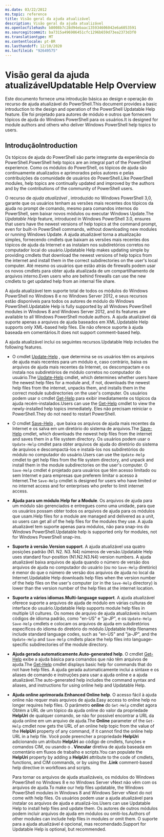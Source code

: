 ```yaml
---
ms.date: 03/22/2012
ms.topic: reference
title: Visão geral da ajuda atualizável
description: Visão geral da ajuda atualizável
ms.openlocfilehash: b8008b7c28d94ebaac135934606042e6a6053591
ms.sourcegitcommit: ba7315a496986451cfc1296b659d73ea2373d3f0
ms.translationtype: MT
ms.contentlocale: pt-BR
ms.lasthandoff: 12/10/2020
ms.locfileid: "92649575"
---
```

# <a name="updatable-help-overview"></a><span data-ttu-id="8f9a0-103">Visão geral da ajuda atualizável</span><span class="sxs-lookup"><span data-stu-id="8f9a0-103">Updatable Help Overview</span></span>

<span data-ttu-id="8f9a0-104">Este documento fornece uma introdução básica ao design e operação do recurso de ajuda atualizável do PowerShell.</span><span class="sxs-lookup"><span data-stu-id="8f9a0-104">This document provides a basic introduction to the design and operation of the PowerShell Updatable Help feature.</span></span> <span data-ttu-id="8f9a0-105">Ele foi projetado para autores de módulo e outros que fornecem tópicos de ajuda do Windows PowerShell para os usuários.</span><span class="sxs-lookup"><span data-stu-id="8f9a0-105">It is designed for module authors and others who deliver Windows PowerShell help topics to users.</span></span>

## <a name="introduction"></a><span data-ttu-id="8f9a0-106">Introdução</span><span class="sxs-lookup"><span data-stu-id="8f9a0-106">Introduction</span></span>

<span data-ttu-id="8f9a0-107">Os tópicos de ajuda do PowerShell são parte integrante da experiência do PowerShell.</span><span class="sxs-lookup"><span data-stu-id="8f9a0-107">PowerShell help topics are an integral part of the PowerShell experience.</span></span> <span data-ttu-id="8f9a0-108">Como os módulos do PowerShell, os tópicos de ajuda são continuamente atualizados e aprimorados pelos autores e pelas contribuições da comunidade de usuários do PowerShell.</span><span class="sxs-lookup"><span data-stu-id="8f9a0-108">Like PowerShell modules, help topics are continually updated and improved by the authors and by the contributions of the community of PowerShell users.</span></span>

<span data-ttu-id="8f9a0-109">O recurso de *ajuda atualizável* , introduzido no Windows PowerShell 3,0, garante que os usuários tenham as versões mais recentes dos tópicos da ajuda no prompt de comando, mesmo para comandos internos do PowerShell, sem baixar novos módulos ou executar Windows Update.</span><span class="sxs-lookup"><span data-stu-id="8f9a0-109">The *Updatable Help* feature, introduced in Windows PowerShell 3.0, ensures that users have the newest versions of help topics at the command prompt, even for built-in PowerShell commands, without downloading new modules or running Windows Update.</span></span> <span data-ttu-id="8f9a0-110">A ajuda atualizável torna a atualização simples, fornecendo cmdlets que baixam as versões mais recentes dos tópicos de ajuda da Internet e as instalam nos subdiretórios corretos no computador local do usuário.</span><span class="sxs-lookup"><span data-stu-id="8f9a0-110">Updatable Help makes updating simple by providing cmdlets that download the newest versions of help topics from the internet and install them in the correct subdirectories on the user's local computer.</span></span> <span data-ttu-id="8f9a0-111">Até mesmo os usuários que estão atrás de firewalls podem usar os novos cmdlets para obter ajuda atualizada de um compartilhamento de arquivos interno.</span><span class="sxs-lookup"><span data-stu-id="8f9a0-111">Even users who are behind firewalls can use the new cmdlets to get updated help from an internal file share.</span></span>

<span data-ttu-id="8f9a0-112">A ajuda atualizável tem suporte total de todos os módulos do Windows PowerShell no Windows 8 e no Windows Server 2012, e seus recursos estão disponíveis para todos os autores de módulo do Windows PowerShell.</span><span class="sxs-lookup"><span data-stu-id="8f9a0-112">Updatable Help is fully supported by all Windows PowerShell modules in Windows 8 and Windows Server 2012, and its features are available to all Windows PowerShell module authors.</span></span> <span data-ttu-id="8f9a0-113">A ajuda atualizável dá suporte apenas a arquivos de ajuda baseados em XML.</span><span class="sxs-lookup"><span data-stu-id="8f9a0-113">Updatable Help supports only XML-based help files.</span></span> <span data-ttu-id="8f9a0-114">Ele não oferece suporte à ajuda baseada em comentários.</span><span class="sxs-lookup"><span data-stu-id="8f9a0-114">It does not support comment-based help.</span></span>

<span data-ttu-id="8f9a0-115">A ajuda atualizável inclui os seguintes recursos.</span><span class="sxs-lookup"><span data-stu-id="8f9a0-115">Updatable Help includes the following features.</span></span>

- <span data-ttu-id="8f9a0-116">O cmdlet [Update-Help](/powershell/module/Microsoft.PowerShell.Core/Update-Help) , que determina se os usuários têm os arquivos de ajuda mais recentes para um módulo e, caso contrário, baixa os arquivos de ajuda mais recentes da Internet, os descompactam e os instala nos subdiretórios de módulo corretos no computador do usuário.</span><span class="sxs-lookup"><span data-stu-id="8f9a0-116">The [Update-Help](/powershell/module/Microsoft.PowerShell.Core/Update-Help) cmdlet, which determines whether users have the newest help files for a module and, if not, downloads the newest help files from the internet, unpacks them, and installs them in the correct module subdirectories on the user's computer.</span></span> <span data-ttu-id="8f9a0-117">Os usuários podem usar o cmdlet [Get-Help](/powershell/module/Microsoft.PowerShell.Core/Get-Help) para exibir imediatamente os tópicos da ajuda recém-instalados.</span><span class="sxs-lookup"><span data-stu-id="8f9a0-117">Users can use the [Get-Help](/powershell/module/Microsoft.PowerShell.Core/Get-Help) cmdlet to view the newly-installed help topics immediately.</span></span> <span data-ttu-id="8f9a0-118">Eles não precisam reiniciar o PowerShell.</span><span class="sxs-lookup"><span data-stu-id="8f9a0-118">They do not need to restart PowerShell.</span></span>

- <span data-ttu-id="8f9a0-119">O cmdlet [Save-Help](/powershell/module/Microsoft.PowerShell.Core/Save-Help) , que baixa os arquivos de ajuda mais recentes da Internet e os salva em um diretório do sistema de arquivos.</span><span class="sxs-lookup"><span data-stu-id="8f9a0-119">The [Save-Help](/powershell/module/Microsoft.PowerShell.Core/Save-Help) cmdlet, which downloads the newest help files from the internet and saves them in a file system directory.</span></span> <span data-ttu-id="8f9a0-120">Os usuários podem usar o `Update-Help` cmdlet para obter arquivos de ajuda do diretório do sistema de arquivos e descompactá-los e instalá-los nos subdiretórios do módulo no computador do usuário.</span><span class="sxs-lookup"><span data-stu-id="8f9a0-120">Users can use the `Update-Help` cmdlet to get help files from the file system directory, and unpack and install them in the module subdirectories on the user's computer.</span></span> <span data-ttu-id="8f9a0-121">O `Save-Help` cmdlet é projetado para usuários que têm acesso limitado ou sem Internet e para empresas que preferem limitar o acesso à Internet.</span><span class="sxs-lookup"><span data-stu-id="8f9a0-121">The `Save-Help` cmdlet is designed for users who have limited or no internet access and for enterprises who prefer to limit internet access.</span></span>

- <span data-ttu-id="8f9a0-122">**Ajuda para um módulo**.</span><span class="sxs-lookup"><span data-stu-id="8f9a0-122">**Help for a Module**.</span></span> <span data-ttu-id="8f9a0-123">Os arquivos de ajuda para um módulo são gerenciados e entregues como uma unidade, para que os usuários possam obter todos os arquivos de ajuda para os módulos que usam.</span><span class="sxs-lookup"><span data-stu-id="8f9a0-123">Help files for a module are managed and delivered as a unit, so users can get all of the help files for the modules they use.</span></span> <span data-ttu-id="8f9a0-124">A ajuda atualizável tem suporte apenas para módulos, não para snap-ins do Windows PowerShell.</span><span class="sxs-lookup"><span data-stu-id="8f9a0-124">Updatable help is supported only for modules, not for Windows PowerShell snap-ins.</span></span>

- <span data-ttu-id="8f9a0-125">**Suporte à versão**.</span><span class="sxs-lookup"><span data-stu-id="8f9a0-125">**Version support**.</span></span> <span data-ttu-id="8f9a0-126">A ajuda atualizável usa quatro posições padrão (N1. N2. N3. N4) números de versão.</span><span class="sxs-lookup"><span data-stu-id="8f9a0-126">Updatable Help uses standard four-position (N1.N2.N3.N4) version numbers.</span></span>
  <span data-ttu-id="8f9a0-127">A ajuda atualizável baixa arquivos de ajuda quando o número de versão dos arquivos de ajuda no computador do usuário (ou no `Save-Help` diretório) é menor do que o número de versão dos arquivos de ajuda no local da Internet.</span><span class="sxs-lookup"><span data-stu-id="8f9a0-127">Updatable Help downloads help files when the version number of the help files on the user's computer (or in the `Save-Help` directory) is lower than the version number of the help files at the internet location.</span></span>

- <span data-ttu-id="8f9a0-128">**Suporte a vários idiomas**.</span><span class="sxs-lookup"><span data-stu-id="8f9a0-128">**Multi-language support**.</span></span> <span data-ttu-id="8f9a0-129">A ajuda atualizável oferece suporte a arquivos de ajuda de módulo em várias culturas de interface do usuário.</span><span class="sxs-lookup"><span data-stu-id="8f9a0-129">Updatable Help supports module help files in multiple UI cultures.</span></span>
  <span data-ttu-id="8f9a0-130">Os nomes de arquivo de ajuda atualizáveis incluem códigos de idioma padrão, como "en-US" e "ja-JP", e os `Update-Help` `Save-Help` cmdlets e colocam os arquivos de ajuda em subdiretórios específicos do idioma do diretório do módulo.</span><span class="sxs-lookup"><span data-stu-id="8f9a0-130">Updatable Help filenames include standard language codes, such as "en-US" and "ja-JP", and the `Update-Help` and `Save-Help` cmdlets place the help files into language-specific subdirectories of the module directory.</span></span>

- <span data-ttu-id="8f9a0-131">**Ajuda gerada automaticamente**.</span><span class="sxs-lookup"><span data-stu-id="8f9a0-131">**Auto-generated help**.</span></span> <span data-ttu-id="8f9a0-132">O cmdlet [Get-Help](/powershell/module/Microsoft.PowerShell.Core/Get-Help) exibe a ajuda básica para comandos que não têm arquivos de ajuda.</span><span class="sxs-lookup"><span data-stu-id="8f9a0-132">The [Get-Help](/powershell/module/Microsoft.PowerShell.Core/Get-Help) cmdlet displays basic help for commands that do not have help files.</span></span> <span data-ttu-id="8f9a0-133">A ajuda gerada automaticamente inclui a sintaxe e os aliases de comando e instruções para usar a ajuda online e a ajuda atualizável.</span><span class="sxs-lookup"><span data-stu-id="8f9a0-133">The auto-generated help includes the command syntax and aliases, and instructions for using online help and Updatable Help.</span></span>

- <span data-ttu-id="8f9a0-134">**Ajuda online aprimorada**.</span><span class="sxs-lookup"><span data-stu-id="8f9a0-134">**Enhanced Online help**.</span></span> <span data-ttu-id="8f9a0-135">O acesso fácil à ajuda online não requer mais arquivos de ajuda.</span><span class="sxs-lookup"><span data-stu-id="8f9a0-135">Easy access to online help no longer requires help files.</span></span> <span data-ttu-id="8f9a0-136">O parâmetro **online** do `Get-Help` cmdlet agora Obtém a URL de um tópico da ajuda online do valor da propriedade **HelpUri** de qualquer comando, se não for possível encontrar a URL da ajuda online em um arquivo de ajuda.</span><span class="sxs-lookup"><span data-stu-id="8f9a0-136">The **Online** parameter of the `Get-Help` cmdlet now gets the URL of an online help topic from the value of the **HelpUri** property of any command, if it cannot find the online help URL in a help file.</span></span> <span data-ttu-id="8f9a0-137">Você pode preencher a propriedade **HelpUri** adicionando um atributo **HelpUri** ao código de cmdlets, funções e comandos CIM, ou usando o **. Vincular** diretiva de ajuda baseada em comentário em fluxos de trabalho e scripts.</span><span class="sxs-lookup"><span data-stu-id="8f9a0-137">You can populate the **HelpUri** property by adding a **HelpUri** attribute to the code of cmdlets, functions, and CIM commands, or by using the **.Link** comment-based help directive in workflows and scripts.</span></span>

  <span data-ttu-id="8f9a0-138">Para tornar os arquivos de ajuda atualizáveis, os módulos do Windows PowerShell no Windows 8 e no Windows Server vNext não vêm com os arquivos de ajuda.</span><span class="sxs-lookup"><span data-stu-id="8f9a0-138">To make our help files updatable, the Windows PowerShell modules in Windows 8 and Windows Server vNext do not come with help files.</span></span> <span data-ttu-id="8f9a0-139">Os usuários podem usar a ajuda atualizável para instalar os arquivos de ajuda e atualizá-los.</span><span class="sxs-lookup"><span data-stu-id="8f9a0-139">Users can use Updatable Help to install help files and update them.</span></span> <span data-ttu-id="8f9a0-140">Os autores de outros módulos podem incluir arquivos de ajuda em módulos ou omiti-los.</span><span class="sxs-lookup"><span data-stu-id="8f9a0-140">Authors of other modules can include help files in modules or omit them.</span></span> <span data-ttu-id="8f9a0-141">O suporte para a ajuda atualizável é opcional, mas recomendado.</span><span class="sxs-lookup"><span data-stu-id="8f9a0-141">Support for Updatable Help is optional, but recommended.</span></span>
